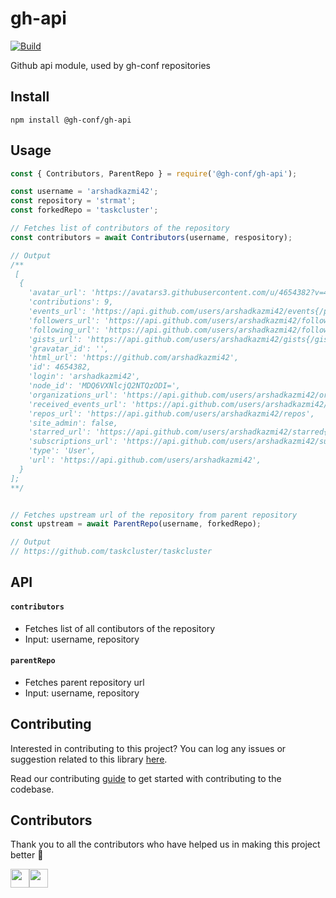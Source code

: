 # gh-api

[![Build](https://travis-ci.com/gh-conf/gh-api.svg?branch=master)](https://travis-ci.com/gh-conf/gh-api/)

Github api module, used by gh-conf repositories

## Install

```
npm install @gh-conf/gh-api
```

## Usage

```js
const { Contributors, ParentRepo } = require('@gh-conf/gh-api');

const username = 'arshadkazmi42';
const repository = 'strmat';
const forkedRepo = 'taskcluster';

// Fetches list of contributors of the repository
const contributors = await Contributors(username, respository);

// Output
/**
 [
  {
    'avatar_url': 'https://avatars3.githubusercontent.com/u/4654382?v=4',
    'contributions': 9,
    'events_url': 'https://api.github.com/users/arshadkazmi42/events{/privacy}',
    'followers_url': 'https://api.github.com/users/arshadkazmi42/followers',
    'following_url': 'https://api.github.com/users/arshadkazmi42/following{/other_user}',
    'gists_url': 'https://api.github.com/users/arshadkazmi42/gists{/gist_id}',
    'gravatar_id': '',
    'html_url': 'https://github.com/arshadkazmi42',
    'id': 4654382,
    'login': 'arshadkazmi42',
    'node_id': 'MDQ6VXNlcjQ2NTQzODI=',
    'organizations_url': 'https://api.github.com/users/arshadkazmi42/orgs',
    'received_events_url': 'https://api.github.com/users/arshadkazmi42/received_events',
    'repos_url': 'https://api.github.com/users/arshadkazmi42/repos',
    'site_admin': false,
    'starred_url': 'https://api.github.com/users/arshadkazmi42/starred{/owner}{/repo}',
    'subscriptions_url': 'https://api.github.com/users/arshadkazmi42/subscriptions',
    'type': 'User',
    'url': 'https://api.github.com/users/arshadkazmi42',
  }
];
**/


// Fetches upstream url of the repository from parent repository
const upstream = await ParentRepo(username, forkedRepo);

// Output
// https://github.com/taskcluster/taskcluster

```

## API

#### `contributors`

- Fetches list of all contibutors of the repository
- Input: username, repository

#### `parentRepo`

- Fetches parent repository url
- Input: username, repository

## Contributing

Interested in contributing to this project?
You can log any issues or suggestion related to this library [here](https://github.com/gh-conf/gh-api/issues/new).

Read our contributing [guide](CONTRIBUTING.md) to get started with contributing to the codebase.

## Contributors

Thank you to all the contributors who have helped us in making this project better 🙌

<a href="https://github.com/arshadkazmi42"><img src="https://github.com/arshadkazmi42.png" width="30" /></a><a href="https://github.com/wdmcquinn"><img src="https://github.com/wdmcquinn.png" width="30" /></a>
